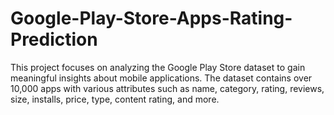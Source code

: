 # Google-Play-Store-Apps-Rating-Prediction
This project focuses on analyzing the Google Play Store dataset to gain meaningful insights about mobile applications. The dataset contains over 10,000 apps with various attributes such as name, category, rating, reviews, size, installs, price, type, content rating, and more.
